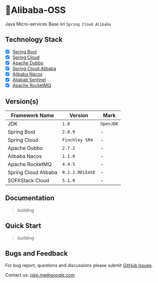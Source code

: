 # 🥳Alibaba-OSS
Java Micro-services Base on `Spring Cloud Alibaba`

## Technology Stack

- [x] [Spring Boot](https://spring.io/projects/spring-boot)
- [x] [Spring Cloud](http://spring.io/projects/spring-cloud)
- [x] [Apache Dubbo](http://dubbo.apache.org/en-us/)
- [x] [Spring Cloud Alibaba](https://github.com/spring-cloud-incubator/spring-cloud-alibaba)
- [x] [Alibaba Nacos](http://nacos.io)
- [x] [Aliabab Sentinel](https://github.com/alibaba/Sentinel)
- [x] [Apache RocketMQ](http://rocketmq.apache.org)

## Version(s)

| Framework Name | Version | Mark |
| --- | --- | --- |
| JDK | `1.8` | `OpenJDK` |
| Spring Boot | `2.0.9` | -  |
| Spring Cloud | `Finchley SR4` | -  |
| Apache Dubbo | `2.7.2` | -  |
| Alibaba Nacos | `1.1.0` | -  |
| Apache RocketMQ | `4.4.5` | -  |
| Spring Cloud Alibaba | `0.2.2.RELEASE` | -  |
| SOFAStack Cloud | `5.1.0` | -  |


## Documentation

> building

## Quick Start

> building

## Bugs and Feedback

For bug report, questions and discussions please submit [GitHub Issues](https://github.com/misselvexu/alibaba-oss/issues).

Contact us: iskp.me@google.com
